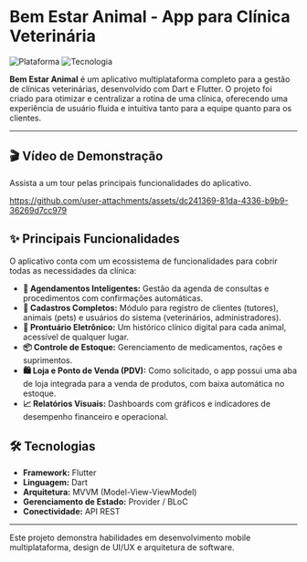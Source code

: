 # Bem Estar Animal - App para Clínica Veterinária

![Plataforma](https://img.shields.io/badge/plataforma-iOS%20%7C%20Android-9cf)
![Tecnologia](https://img.shields.io/badge/feito%20com-Flutter-blue)

**Bem Estar Animal** é um aplicativo multiplataforma completo para a gestão de clínicas veterinárias, desenvolvido com Dart e Flutter. O projeto foi criado para otimizar e centralizar a rotina de uma clínica, oferecendo uma experiência de usuário fluida e intuitiva tanto para a equipe quanto para os clientes.

---

## 🎬 Vídeo de Demonstração

Assista a um tour pelas principais funcionalidades do aplicativo.



https://github.com/user-attachments/assets/dc241369-81da-4336-b9b9-36269d7cc979


## ✨ Principais Funcionalidades

O aplicativo conta com um ecossistema de funcionalidades para cobrir todas as necessidades da clínica:

* **📅 Agendamentos Inteligentes:** Gestão da agenda de consultas e procedimentos com confirmações automáticas.
* **📂 Cadastros Completos:** Módulo para registro de clientes (tutores), animais (pets) e usuários do sistema (veterinários, administradores).
* **🐾 Prontuário Eletrônico:** Um histórico clínico digital para cada animal, acessível de qualquer lugar.
* **📦 Controle de Estoque:** Gerenciamento de medicamentos, rações e suprimentos.
* **🛍️ Loja e Ponto de Venda (PDV):** Como solicitado, o app possui uma aba de loja integrada para a venda de produtos, com baixa automática no estoque.
* **📈 Relatórios Visuais:** Dashboards com gráficos e indicadores de desempenho financeiro e operacional.

## 🛠️ Tecnologias

* **Framework:** Flutter
* **Linguagem:** Dart
* **Arquitetura:** MVVM (Model-View-ViewModel)
* **Gerenciamento de Estado:** Provider / BLoC
* **Conectividade:** API REST

---

Este projeto demonstra habilidades em desenvolvimento mobile multiplataforma, design de UI/UX e arquitetura de software.
